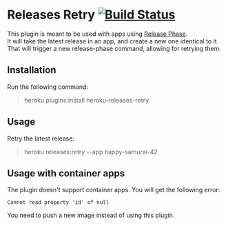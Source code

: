 # Releases Retry [![Build Status](https://travis-ci.org/heroku/heroku-releases-retry.svg?branch=master)](https://travis-ci.org/heroku/releases-retry)

This plugin is meant to be used with apps using [Release Phase](https://devcenter.heroku.com/articles/release-phase).  
It will take the latest release in an app, and create a new one identical to it. That will trigger a new release-phase command, allowing for retrying them.

## Installation

Run the following command:

> heroku plugins:install heroku-releases-retry

## Usage

Retry the latest release:

> heroku releases:retry --app happy-samurai-42

## Usage with container apps

The plugin doesn't support container apps. You will get the following error:

```
Cannot read property 'id' of null
```

You need to push a new image instead of using this plugin.

